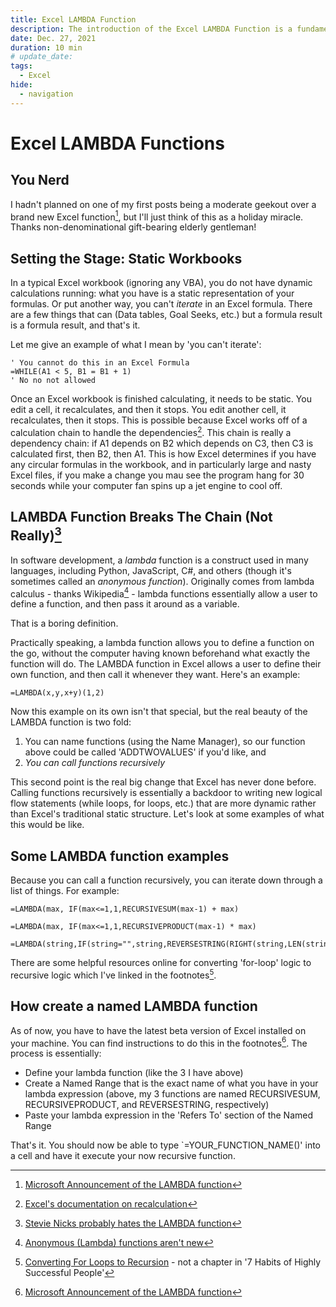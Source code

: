 ```yaml
---
title: Excel LAMBDA Function
description: The introduction of the Excel LAMBDA Function is a fundamental shift in what users could do with Excel as a statically calculating system
date: Dec. 27, 2021
duration: 10 min
# update_date:
tags:
  - Excel
hide:
  - navigation
---
```


# Excel LAMBDA Functions

## You Nerd

I hadn't planned on one of my first posts being a moderate geekout over a brand new Excel function[^1], but I'll just think of this as a holiday miracle. Thanks non-denominational gift-bearing elderly gentleman!

## Setting the Stage: Static Workbooks

In a typical Excel workbook (ignoring any VBA), you do not have dynamic calculations running: what you have is a static representation of your formulas. Or put another way, you can't _iterate_ in an Excel formula. There are a few things that can (Data tables, Goal Seeks, etc.) but a formula result is a formula result, and that's it.

Let me give an example of what I mean by 'you can't iterate':

```vbscript title='An Impossible formula'
' You cannot do this in an Excel Formula
=WHILE(A1 < 5, B1 = B1 + 1)
' No no not allowed
```

Once an Excel workbook is finished calculating, it needs to be static. You edit a cell, it recalculates, and then it stops. You edit another cell, it recalculates, then it stops. This is possible because Excel works off of a calculation chain to handle the dependencies[^2]. This chain is really a dependency chain: if A1 depends on B2 which depends on C3, then C3 is calculated first, then B2, then A1. This is how Excel determines if you have any circular formulas in the workbook, and in particularly large and nasty Excel files, if you make a change you mau see the program hang for 30 seconds while your computer fan spins up a jet engine to cool off.

## LAMBDA Function Breaks The Chain (Not Really)[^3]

In software development, a _lambda_ function is a construct used in many languages, including Python, JavaScript, C#, and others (though it's sometimes called an _anonymous function_). Originally comes from lambda calculus - thanks Wikipedia[^4] - lambda functions essentially allow a user to define a function, and then pass it around as a variable.

That is a boring definition.

Practically speaking, a lambda function allows you to define a function on the go, without the computer having known beforehand what exactly the function will do. The LAMBDA function in Excel allows a user to define their own function, and then call it whenever they want. Here's an example:

```vbscript title='Basic additive LAMBDA function'
=LAMBDA(x,y,x+y)(1,2)
```

Now this example on its own isn't that special, but the real beauty of the LAMBDA function is two fold:

1. You can name functions (using the Name Manager), so our function above could be called 'ADDTWOVALUES' if you'd like, and
2. _You can call functions recursively_

This second point is the real big change that Excel has never done before. Calling functions recursively is essentially a backdoor to writing new logical flow statements (while loops, for loops, etc.) that are more dynamic rather than Excel's traditional static structure. Let's look at some examples of what this would be like.

## Some LAMBDA function examples

Because you can call a function recursively, you can iterate down through a list of things. For example:

```vbscript title='RECURSIVESUM - Sum numbers like a for loop'
=LAMBDA(max, IF(max<=1,1,RECURSIVESUM(max-1) + max)
```

```vbscript title='RECURSIVEPRODUCT - Multiply numbers like a for loop'
=LAMBDA(max, IF(max<=1,1,RECURSIVEPRODUCT(max-1) * max)
```

```vbscript title='REVERSE STRING - Reversing a string'
=LAMBDA(string,IF(string="",string,REVERSESTRING(RIGHT(string,LEN(string)-1))&LEFT(string,1)))
```

There are some helpful resources online for converting 'for-loop' logic to recursive logic which I've linked in the footnotes[^5].

## How create a named LAMBDA function

As of now, you have to have the latest beta version of Excel installed on your machine. You can find instructions to do this in the footnotes[^1]. The process is essentially:

- Define your lambda function (like the 3 I have above)
- Create a Named Range that is the exact name of what you have in your lambda expression (above, my 3 functions are named RECURSIVESUM, RECURSIVEPRODUCT, and REVERSESTRING, respectively)
- Paste your lambda expression in the 'Refers To' section of the Named Range

That's it. You should now be able to type `=YOUR_FUNCTION_NAME()' into a cell and have it execute your now recursive function.

[^1]: <a href='https://techcommunity.microsoft.com/t5/excel-blog/announcing-lambda-turn-excel-formulas-into-custom-functions/ba-p/1925546' target='_blank'>Microsoft Announcement of the LAMBDA function</a>
[^2]: <a href='https://docs.microsoft.com/en-us/office/client-developer/excel/excel-recalculation' target='_blank'>Excel's documentation on recalculation</a>
[^3]: <a href='https://www.youtube.com/watch?v=JDG2m5hN1vo' target='_blank'>Stevie Nicks probably hates the LAMBDA function</a>
[^4]: <a href='https://en.wikipedia.org/wiki/Anonymous_function' target='_blank'>Anonymous (Lambda) functions aren't new</a>
[^5]: <a href='https://www.educative.io/collection/page/6151088528949248/4547996664463360/6292303276670976' target='_blank'>Converting For Loops to Recursion</a> - not a chapter in '7 Habits of Highly Successful People'
